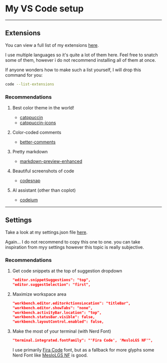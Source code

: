 # My VS Code setup

---

## Extensions
You can view a full list of my extensions [here](my-extensions.md).

I use multiple languages so it's quite a lot of them here. Feel free to snatch some of them, however i do not recommend installing all of them at once.  

If anyone wonders how to make such a list yourself, I will drop this command for you:

```zsh
code --list-extensions
```

### Recommendations
1. Best color theme in the world!
   - [catppuccin](https://marketplace.visualstudio.com/items?itemName=Catppuccin.catppuccin-vsc)
   - [catppuccin-icons](https://marketplace.visualstudio.com/items?itemName=Catppuccin.catppuccin-vsc-icons)

1. Color-coded comments
   - [better-comments](https://marketplace.visualstudio.com/items?itemName=aaron-bond.better-comments)

1. Pretty markdown
   - [markdown-preview-enhanced](https://marketplace.visualstudio.com/items?itemName=shd101wyy.markdown-preview-enhanced)

1. Beautiful screenshots of code
   - [codesnap](https://marketplace.visualstudio.com/items?itemName=adpyke.codesnap)

1. AI assistant (other than coplot)
   - [codeium](https://marketplace.visualstudio.com/items?itemName=Codeium.codeium)

---

## Settings
Take a look at my settings.json file [here](settings.jsonc).

Again... I do not recommend to copy this one to one. you can take inspiration from myy settings however this topic is really subjective.

### Recommendations
1. Get code snippets at the top of suggestion dropdown
    ```json
    "editor.snippetSuggestions": "top",
    "editor.suggestSelection": "first",
    ```

1. Maximize workspace area
    ```json
    "workbench.editor.editorActionsLocation": "titleBar",
    "workbench.editor.showTabs": "none",
    "workbench.activityBar.location": "top",
    "workbench.statusBar.visible": false,
    "workbench.layoutControl.enabled": false,
    ```

1. Make the most of your terminal (with Nerd Font)
   ```json
   "terminal.integrated.fontFamily": "'Fira Code', 'MesloLGS NF'",
   ```
   I use primarily [Fira Code](https://fonts.google.com/specimen/Fira+Code) font, but as a fallback for more glyphs some Nerd Font like [MesloLGS NF](https://github.com/romkatv/dotfiles-public/tree/master/.local/share/fonts/NerdFonts) is good.
